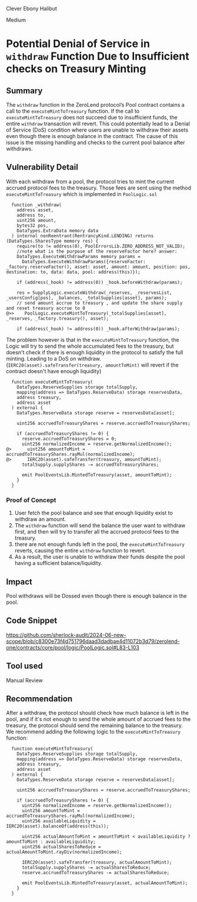 Clever Ebony Halibut

Medium

# Potential Denial of Service in `withdraw` Function Due to Insufficient checks on Treasury Minting

## Summary
The `withdraw` function in the ZeroLend protocol’s Pool contract contains a call to the `executeMintToTreasury` function. If the call to `executeMintToTreasury` does not succeed due to insufficient funds, the entire `withdraw` transaction will revert. This could potentially lead to a Denial of Service (DoS) condition where users are unable to withdraw their assets even though there is enough balance in the contract.
The cause of this issue is the missing handling and checks to the current pool balance after withdraws.

## Vulnerability Detail

With each withdraw from a pool, the protocol tries to mint the current accrued protocol fees to the treasury. Those fees are sent using the method `executeMintToTreasury` which is implemented in `PoolLogic.sol`

```solidity
  function _withdraw(
    address asset,
    address to,
    uint256 amount,
    bytes32 pos,
    DataTypes.ExtraData memory data
  ) internal nonReentrant(RentrancyKind.LENDING) returns (DataTypes.SharesType memory res) {
    require(to != address(0), PoolErrorsLib.ZERO_ADDRESS_NOT_VALID);
    //note what is the purpose of the reserveFactor here? answer:
    DataTypes.ExecuteWithdrawParams memory params =
      DataTypes.ExecuteWithdrawParams({reserveFactor: _factory.reserveFactor(), asset: asset, amount: amount, position: pos, destination: to, data: data, pool: address(this)});

    if (address(_hook) != address(0)) _hook.beforeWithdraw(params);

    res = SupplyLogic.executeWithdraw(_reserves, _reservesList, _usersConfig[pos], _balances, _totalSupplies[asset], params);
    // send amount accrue to treasury , and update the share supply and reset treasury accrue to 0
@>>    PoolLogic.executeMintToTreasury(_totalSupplies[asset], _reserves, _factory.treasury(), asset);

    if (address(_hook) != address(0)) _hook.afterWithdraw(params);
```
The problem however is that in the `executeMintToTreasury` function, the Logic will try to send the whole accumulated fees to the treasury, but doesn't check if there is enough liquidity in the protocol to satisfy the full minting. Leading to a DoS on withdraw. (`IERC20(asset).safeTransfer(treasury, amountToMint)` will revert if the contract doesn't have enough liquidity)

```solidity
  function executeMintToTreasury(
    DataTypes.ReserveSupplies storage totalSupply,
    mapping(address => DataTypes.ReserveData) storage reservesData,
    address treasury,
    address asset
  ) external {
    DataTypes.ReserveData storage reserve = reservesData[asset];

    uint256 accruedToTreasuryShares = reserve.accruedToTreasuryShares;

    if (accruedToTreasuryShares != 0) {
      reserve.accruedToTreasuryShares = 0;
      uint256 normalizedIncome = reserve.getNormalizedIncome();
@>      uint256 amountToMint = accruedToTreasuryShares.rayMul(normalizedIncome);
@>      IERC20(asset).safeTransfer(treasury, amountToMint);
      totalSupply.supplyShares -= accruedToTreasuryShares;

      emit PoolEventsLib.MintedToTreasury(asset, amountToMint);
    }
  }
```

### Proof of Concept
1. User fetch the pool balance and see that enough liquidity exist to withdraw an amount.
2. The `withdraw` function  will send the balance the user want to withdraw first, and then will try to transfer all the accrued protocol fees to the treasury.
3. there are not enough funds left in the pool, the `executeMintToTreasury` reverts, causing the entire `withdraw` function to revert.
4. As a result, the user is unable to withdraw their funds despite the pool having a sufficient balance/liquidity.
## Impact
Pool withdraws will be Dossed even though there is enough balance in the pool.
## Code Snippet
https://github.com/sherlock-audit/2024-06-new-scope/blob/c8300e73f4d751796daad3dadbae4d11072b3d79/zerolend-one/contracts/core/pool/logic/PoolLogic.sol#L83-L103

## Tool used

Manual Review

## Recommendation
After a withdraw, the protocol should check how much balance is left in the pool, and if it's not enough to send the whole amount of accrued fees to the treasury, the protocol should send the remaining balance to the treasury.
We recommend adding the following logic to the `executeMintToTreasury` function:

```solidity
  function executeMintToTreasury(
    DataTypes.ReserveSupplies storage totalSupply,
    mapping(address => DataTypes.ReserveData) storage reservesData,
    address treasury,
    address asset
  ) external {
    DataTypes.ReserveData storage reserve = reservesData[asset];

    uint256 accruedToTreasuryShares = reserve.accruedToTreasuryShares;

    if (accruedToTreasuryShares != 0) {
      uint256 normalizedIncome = reserve.getNormalizedIncome();
      uint256 amountToMint = accruedToTreasuryShares.rayMul(normalizedIncome);
      uint256 availableLiquidity = IERC20(asset).balanceOf(address(this));
      
      uint256 actualAmountToMint = amountToMint < availableLiquidity ? amountToMint : availableLiquidity;
      uint256 actualSharesToReduce = actualAmountToMint.rayDiv(normalizedIncome);

      IERC20(asset).safeTransfer(treasury, actualAmountToMint);
      totalSupply.supplyShares -= actualSharesToReduce;
      reserve.accruedToTreasuryShares -= actualSharesToReduce;

      emit PoolEventsLib.MintedToTreasury(asset, actualAmountToMint);
    }
  }
```